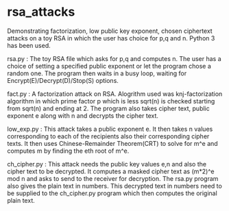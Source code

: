 # rsa_attacks
Demonstrating factorization, low public key exponent, chosen ciphertext attacks on a toy RSA in which the user has choice for p,q and n.
Python 3 has been used.

rsa.py : The toy RSA file which asks for p,q and computes n. The user has a choice of setting a specified public exponent or let the program chose a random one.
         The program then waits in a busy loop, waiting for Encrypt(E)/Decrypt(D)/Stop(S) options.
   
   
fact.py : A factorization attack on RSA. Alogrithm used was knj-factorization algorithm in which prime factor p which is less sqrt(n) is checked starting from sqrt(n) and ending at 2.
          The program also takes cipher text, public exponent e along with n and decrypts the cipher text.
          
low_exp.py : This attack takes a public exponent e. It then takes n values corresponding to each of the recipients also their corresponding cipher texts.
             It then uses Chinese-Remainder Theorem(CRT) to solve for m^e and computes m by finding the eth root of m^e.
             
ch_cipher.py : This attack needs the public key values e,n and also the cipher text to be decrypted. It computes a masked cipher text as (m*2)^e mod n and asks to send to the receiver for decryption.
               The rsa.py program also gives the plain text in numbers. This decrypted text in numbers need to be supplied to the ch_cipher.py program which then computes the original plain text.
